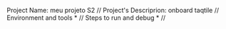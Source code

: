 Project Name: meu projeto S2 //
Project's Descriprion: onboard taqtile //
Environment and tools * //
Steps to run and debug * //
